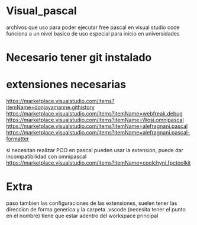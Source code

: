 # Visual_pascal
  archivos que uso para poder ejecutar free pascal en visual studio code
  funciona a un nivel basico de uso especial para inicio en universidades

# Necesario tener git instalado

# extensiones necesarias
  https://marketplace.visualstudio.com/items?itemName=donjayamanne.githistory
  https://marketplace.visualstudio.com/items?itemName=webfreak.debug
  https://marketplace.visualstudio.com/items?itemName=Wosi.omnipascal
  https://marketplace.visualstudio.com/items?itemName=alefragnani.pascal
  https://marketplace.visualstudio.com/items?itemName=alefragnani.pascal-formatter

  si necesitan realizar POO en pascal pueden usar la extension, puede dar incompatibilidad con omnipascal
  https://marketplace.visualstudio.com/items?itemName=coolchyni.fpctoolkit

# Extra
  paso tambien las configuraciones de las extensiones, suelen tener las direccion de forma generica
  y la carpeta .vscode (necesita tener el punto en el nombre) tiene que estar adentro del workspace principal
